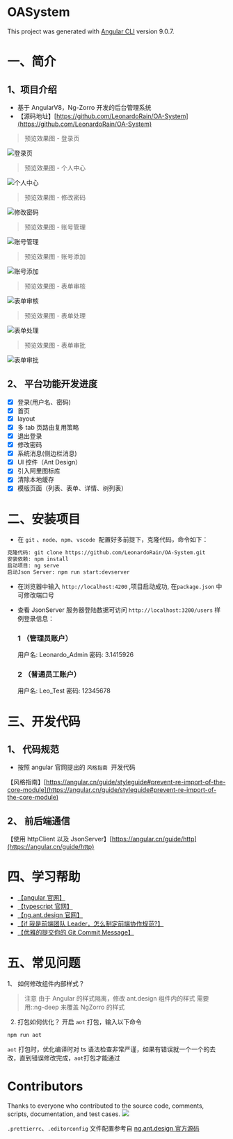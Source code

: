 # OASystem

This project was generated with [Angular CLI](https://github.com/angular/angular-cli) version 9.0.7.

# 一、简介

## 1、项目介绍

- 基于 AngularV8，Ng-Zorro 开发的后台管理系统
- 【源码地址】[https://github.com/LeonardoRain/OA-System](https://github.com/LeonardoRain/OA-System)

> 预览效果图 - 登录页

![登录页](./src/assets/screenShots/登录页.png)

> 预览效果图 - 个人中心

![个人中心](./src/assets/screenShots/个人中心.png)

> 预览效果图 - 修改密码

![修改密码](./src/assets/screenShots/修改密码.png)

> 预览效果图 - 账号管理

![账号管理](./src/assets/screenShots/账号管理.png)

> 预览效果图 - 账号添加

![账号添加](./src/assets/screenShots/账号添加.png)

> 预览效果图 - 表单审核

![表单审核](./src/assets/screenShots/表单审核.png)

> 预览效果图 - 表单处理

![表单处理](./src/assets/screenShots/表单处理.png)

> 预览效果图 - 表单审批

![表单审批](./src/assets/screenShots/表单审批.png)

## 2、 平台功能开发进度

- [x] 登录(用户名、密码)
- [x] 首页
- [x] layout
- [x] 多 tab 页路由复用策略
- [x] 退出登录
- [x] 修改密码
- [x] 系统消息(侧边栏消息)
- [x] UI 控件（Ant Design）
- [x] 引入阿里图标库
- [x] 清除本地缓存
- [x] 模版页面（列表、表单、详情、树列表）

# 二、安装项目

- 在 `git` 、`node`、`npm`、`vscode`  配置好多前提下，克隆代码，命令如下：

```bash
克隆代码: git clone https://github.com/LeonardoRain/OA-System.git
安装依赖: npm install
启动项目: ng serve
启动Json Server: npm run start:devserver
```

- 在浏览器中输入 `http://localhost:4200` ,项目启动成功, 在`package.json` 中可修改端口号
- 查看 JsonServer 服务器登陆数据可访问 `http://localhost:3200/users`
  样例登录信息：

  ### 1 （管理员账户）

  用户名: Leonardo_Admin
  密码: 3.1415926

  ### 2 （普通员工账户）

  用户名: Leo_Test
  密码: 12345678

# 三、开发代码

<a name="98245d55"></a>

## 1、 代码规范

- 按照 angular 官网提出的 `风格指南`  开发代码

【风格指南】[https://angular.cn/guide/styleguide#prevent-re-import-of-the-core-module](https://angular.cn/guide/styleguide#prevent-re-import-of-the-core-module)

## 2、 前后端通信

【使用 httpClient 以及 JsonServer】[https://angular.cn/guide/http](https://angular.cn/guide/http)

# 四、学习帮助

- [【angular 官网】](https://angular.cn/docs)
- [【typescript 官网】](http://www.typescriptlang.org/index.html)<br/>
- [【ng.ant.design 官网】](https://ng.ant.design/docs/introduce/zh)
- [【if 我是前端团队 Leader，怎么制定前端协作规范?】](https://juejin.im/post/5d3a7134f265da1b5d57f1ed#heading-18)
- [【优雅的提交你的 Git Commit Message】](https://zhuanlan.zhihu.com/p/34223150)

# 五、常见问题

1、 如何修改组件内部样式？

> 注意 由于 Angular 的样式隔离，修改 ant.design 组件内的样式 需要用::ng-deep 来覆盖 NgZorro 的样式

2. 打包如何优化？
   开启 `aot` 打包，输入以下命令

```bash
npm run aot
```

`aot` 打包时，优化编译时对 ts 语法检查非常严谨，如果有错误就一个一个的去改，直到错误修改完成，`aot`打包才能通过

# Contributors

Thanks to everyone who contributed to the source code, comments, scripts, documentation, and test cases.
<a href="https://github.com/FE-free/fc-angular/graphs/contributors"><img src="https://opencollective.com/fc-angular/contributors.svg?width=890" /></a>

`.prettierrc`、`.editorconfig` 文件配置参考自 [ng.ant.design 官方源码](https://github.com/NG-ZORRO/ng-zorro-antd/blob/master/.editorconfig)
